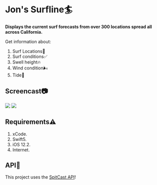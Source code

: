 # Jon's Surfline🏄 
**Displays the current surf forecasts from over 300 locations spread all across California.**

Get information about:

 1. Surf Locations📍
 2. Surf conditions✅
 3. Swell height🔥
 4. Wind condition🌬
 5. Tide🌊
## Screencast📷
![](https://lh3.googleusercontent.com/bkC_kYEmrl_ODLLdoQ05E9yGEqH3_FqJpND1odFofWX1G5pAzQhAO33uYdnarJ6OGRax7yq4E8h_)  ![](https://lh3.googleusercontent.com/_PGmjYtD17ULoF4XOj4l8MyQ6OBarivORsPgwv2fkYn15gQDOsj111Xs8OzGwz0Ao95x-vqwBD5N) 
## Requirements⚠️
 1. xCode.
 2. Swift5.
 3. iOS 12.2.
 4. Internet.
 ## API💎
 This project uses the [SpitCast API](http://www.spitcast.com/api/docs/)!
 
 
